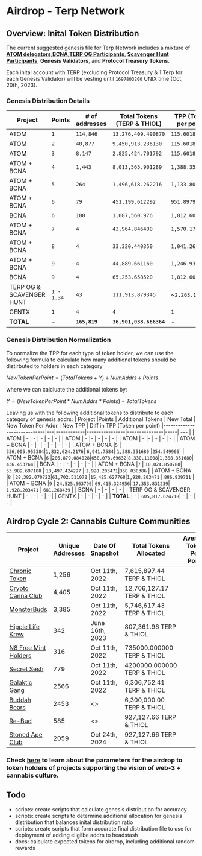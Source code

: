 # Airdrop - Terp Network
## Overview: Inital Token Distribution
The current suggested genesis file for Terp Network includes a mixture of [**ATOM delegators**](./interchain/gaia.csv),[**BCNA**](./interchain/bcna_delegators.csv),[**TERP OG Participants**](./points/terp-og.md), [**Scavenger Hunt Participants**](./points/scavenger-hunt.md), **Genesis Validators**, and **Protocol Treasury Tokens**.

Each inital account with TERP (excluding Protocol Treasury & 1 Terp for each Genesis Validator) will be vesting until `1697803200` UNIX time (Oct, 20th, 2023).


### Genesis Distribution Details
| Project                     | Points     | # of addresses | Total Tokens (TERP & THIOL)  | TPP (Token per point)
|-----------------------------|------------|----------------|---------------|-----|
| ATOM                        | `1`          | `114,846`        | `13,276,409.490870` | `115.601845`
| ATOM                        | `2`          | `40,877`         | `9,450,913.236130`  | `115.601845`
| ATOM                        | `3`          | `8,147`          | `2,825,424.701792`  | `115.601845`
| ATOM + BCNA                 | `4`          | `1,443 `         | `8,013,565.901289`  | `1,388.351680`
| ATOM + BCNA                 | `5`          | `264`            | `1,496,618.262216`  | `1,133.8017138`
| ATOM + BCNA                 | `6`          | `79`             | `451,199.612292`    | `951.897916`
| BCNA                        | `6`          | `100`            | `1,087,560.976`     | `1,812.601626`
| ATOM + BCNA                 | `7`          | `4`              | `43,964.846400`     | `1,570.173085`
| ATOM + BCNA                 | `8`          | `4`              | `33,320.440350`     | `1,041.263760`
| ATOM + BCNA                 | `9`          | `4`              | `44,889.661160`     | `1,246.935032`
| BCNA                        | `9`          | `4`              | `65,253.658520`     | `1,812.601625`
| TERP OG & SCAVENGER HUNT    | `1 - 1.34`   | `43`             | `111,913.879345`    | ~`2,263.172484`
| GENTX                       | `1`          | `4`              | `4`                 | `1`
| **TOTAL**                   | -          |  **`165,819`**     | **`36,901,038.666364`** | -

### Genesis Distribution Normalization
To normalize the TPP for each type of token holder, we can use the following formula to calculate how many additional tokens should be distirbuted to holders in each category 

$NewTokenPerPoint = (TotalTokens + Y) ÷  NumAddrs ÷ Points$

where we can calcluate the additional tokens by:

$Y = (NewTokenPerPoint * NumAddrs * Points) - TotalTokens$


Leaving us with the following additional tokens to distribute to each category of genesis addrs:
| Project                  |Points   | Additional Tokens  | New Total | New Token Per Addr  | New TPP | Diff in TPP (Token per point)
|-----------------------------|---|------------|----------------|---------------|-----| --- |
| ATOM                      | -  | -        | -      | - | - |
| ATOM                      | -  |-        | -       | - | - |
| ATOM                      | -  |-        | -         | - | - |
| ATOM + BCNA               | -  |-        | -       | -  | - | - |
| ATOM + BCNA               |`5` | `336,005.955384`|`1,832,624.2176`| `6,941.7584`| `1,388.351680` |`254.549966`|
| ATOM + BCNA               |`6` |`206,879.084028`|`658,078.69632`|`8,330.11008`|`1,388.351680`| `436.453764`|
| BCNA                      | -  | - | - | - | - |
| ATOM + BCNA               |`7` | `10,024.850788`| `53,989.697188` | `13,497.424297` | `1,928.203471`|`358.030386` |
| ATOM + BCNA               |`8` | `28,382.070722`|`61,702.511072` |`15,425.627768`|`1,928.203471` | `886.939711` |
| ATOM + BCNA               |`9` | `24,525.663796`| `69,415.324956`| `17,353.831239`| `1,928.203471` | `681.268439` |
| BCNA                      | -  | - | -   | - | 
| TERP OG & SCAVENGER HUNT  | -  | - | -  | - | 
| GENTX                     | -  | - | - | - |
| **TOTAL**                 | -  | `605,817.624718`| - | - | - |


## Airdrop Cycle 2: Cannabis Culture Communities 



| Project                                           | Unique Addresses  | Date Of Snapshot   | Total Tokens Allocated | Average Token Per Point |
|---------------------------------------------------|-------------------|-------------------|-------------------| -------------------| 
| [Chronic Token](./eth/communities/cht.csv)        | 1,256             | Oct 11th, 2022    | 7,615,897.44 TERP & THIOL |
| [Crypto Canna Club](./eth/communities/ccc.csv)    | 4,405             | Oct 11th, 2022    | 12,706,127.17 TERP & THIOL |
| [MonsterBuds](./eth/communities/the-buds.csv)     | 3,385             | Oct 11th, 2022    | 5,746,617.43  TERP & THIOL |
| [Hippie Life Krew](./eth/communities/hlk.csv)     | 342               | June 16th, 2023   | 807,361.96  TERP & THIOL |
| [N8 Free Mint Holders](./eth/communities/n8.csv)  | 316               | Oct 11th, 2022    | 735000.000000   TERP & THIOL |
| [Secret Sesh](./eth/communities/sesh.csv)         | 779               | Oct 11th, 2022    | 4200000.000000  TERP & THIOL |
| [Galaktic Gang](./eth/communities/gg.csv)         | 2566              | Oct 11th, 2022    | 6,306,752.41  TERP & THIOL |
| [Buddah Bears](./eth/communities/bb.csv)          | 2453              |  <>               | 6,300,000.00  TERP & THIOL |
| [Re-Bud](./eth/communities/rebud.csv)             | 585               | <>                | 927,127.66  TERP & THIOL |
| [Stoned Ape Club](./eth/communities/rebud.csv)    | 2059              | Oct 24th, 2024    | 927,127.66  TERP & THIOL |

### Check [here](./eth/README.md) to learn about the parameters for the airdrop to token holders of projects supporting the vision of web-3 + cannabis culture.


## Todo
- scripts: create scripts that calculate genesis distribution for accuracy
- scripts: create scripts to determine additional allocation for genesis distribution that balances inital distribution ratio
- scripts: create scripts that form accurate final distribution file to use for deployment of adding eligilbe addrs to headstash
- docs: calculate expected tokens for airdrop, including additional random rewards